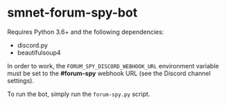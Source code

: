 # smnet-forum-spy-bot

Requires Python 3.6+ and the following dependencies:
* discord.py
* beautifulsoup4

In order to work, the `FORUM_SPY_DISCORD_WEBHOOK_URL` environment variable must be set to the **#forum-spy** webhook URL (see the Discord channel settings).

To run the bot, simply run the `forum-spy.py` script.
